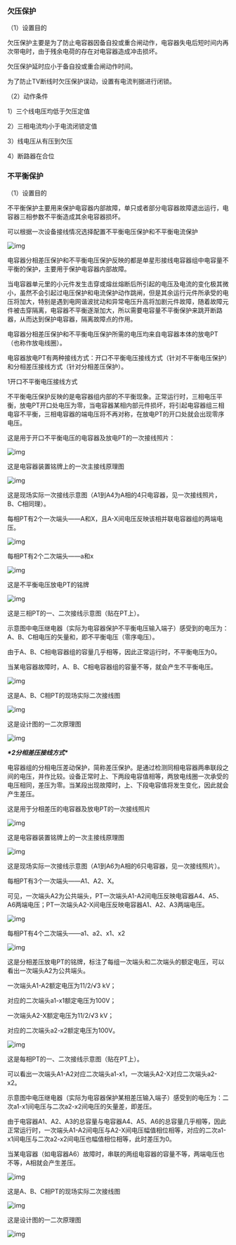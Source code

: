 ### **欠压保护**

（1）设置目的

欠压保护主要是为了防止电容器因备自投或重合闸动作，电容器失电后短时间内再次带电时，由于残余电荷的存在对电容器造成冲击损坏。

欠压保护延时应小于备自投或重合闸动作时间。

为了防止TV断线时欠压保护误动，设置有电流判据进行闭锁。

（2）动作条件

1）三个线电压均低于欠压定值

2）三相电流均小于电流闭锁定值

3）线电压从有压到欠压

4）断路器在合位

### **不平衡保护**

（1）设置目的

不平衡保护主要用来保护电容器内部故障，单只或者部分电容器故障退出运行，电容器三相参数不平衡造成其余电容器损坏。

可以根据一次设备接线情况选择配置不平衡电压保护和不平衡电流保护

 

![img](file:///C:\Users\15492\AppData\Local\Temp\ksohtml3412\wps104.jpg) 

电容器分相差压保护和不平衡电压保护反映的都是单星形接线电容器组中电容量不平衡的保护，主要用于保护电容器内部故障。

当电容器单元里的小元件发生击穿或熔丝熔断后所引起的电压及电流的变化极其微小，虽然不会引起过电压保护和电流保护动作跳闸，但是其余运行元件所承受的电压将加大，特别是遇到电网谐波扰动和异常电压升高将加剧元件故障，随着故障元件被击穿隔离，电容器不平衡逐渐加大，所以需要电容量不平衡保护来跳开断路器，从而达到保护电容器，隔离故障点的作用。

电容器分相差压保护和不平衡电压保护所需的电压均来自电容器本体的放电PT（也称作放电线圈）。

电容器放电PT有两种接线方式：开口不平衡电压接线方式（针对不平衡电压保护）和分相差压接线方式（针对分相差压保护）。

1开口不平衡电压接线方式

不平衡电压保护反映的是电容器组内部的不平衡现象。正常运行时，三相电压平衡，放电PT开口处电压为零，当电容器某相内部元件损坏，将引起电容器组三相电容不平衡，三相电容器的端电压将不再对称，在放电PT的开口处就会出现零序电压。

这是用于开口不平衡电压的电容器及放电PT的一次接线照片：

![img](file:///C:\Users\15492\AppData\Local\Temp\ksohtml3412\wps105.png) 

这是电容器装置铭牌上的一次主接线原理图

![img](file:///C:\Users\15492\AppData\Local\Temp\ksohtml3412\wps106.png) 

这是现场实际一次接线示意图（A1到A4为A相的4只电容器，见一次接线照片，B、C相同理）。

每相PT有2个一次端头——A和X，且A-X间电压反映该相并联电容器组的两端电压。

![img](file:///C:\Users\15492\AppData\Local\Temp\ksohtml3412\wps107.png) 

每相PT有2个二次端头——a和x

![img](file:///C:\Users\15492\AppData\Local\Temp\ksohtml3412\wps108.png) 

 

这是不平衡电压放电PT的铭牌

![img](file:///C:\Users\15492\AppData\Local\Temp\ksohtml3412\wps109.png) 

这是三相PT的一、二次接线示意图（贴在PT上）。

示意图中电压继电器（实际为电容器保护不平衡电压输入端子）感受到的电压为：A、B、C相电压的矢量和，即不平衡电压（零序电压）。

由于A、B、C相电容器组的容量几乎相等，因此正常运行时，不平衡电压为0。

当某电容器故障时，A、B、C相电容器组的容量不等，就会产生不平衡电压。

![img](file:///C:\Users\15492\AppData\Local\Temp\ksohtml3412\wps110.png) 

这是A、B、C相PT的现场实际二次接线图

![img](file:///C:\Users\15492\AppData\Local\Temp\ksohtml3412\wps111.png) 

这是设计图的一二次原理图

![img](file:///C:\Users\15492\AppData\Local\Temp\ksohtml3412\wps112.png) 

***\*2分相差压接线方式\****

电容器组的分相电压差动保护，简称差压保护。是通过检测同相电容器两串联段之间的电压，并作比较。设备正常时上、下两段电容值相等，两放电线圈一次承受的电压相同，差压为零。当某段出现故障时，上、下段电容值将发生变化，因此就会产生差压。

这是用于分相差压的电容器及放电PT的一次接线照片

![img](file:///C:\Users\15492\AppData\Local\Temp\ksohtml3412\wps113.png) 

这是电容器装置铭牌上的一次主接线原理图

![img](file:///C:\Users\15492\AppData\Local\Temp\ksohtml3412\wps114.png) 

这是现场实际一次接线示意图（A1到A6为A相的6只电容器，见一次接线照片）。

每相PT有3个一次端头——A1、A2、X。

可见，一次端头A2为公共端头，PT一次端头A1-A2间电压反映电容器A4、A5、A6两端电压；PT一次端头A2-X间电压反映电容器A1、A2、A3两端电压。

![img](file:///C:\Users\15492\AppData\Local\Temp\ksohtml3412\wps115.png) 

 

每相PT有4个二次端头——a1、a2、x1、x2

![img](file:///C:\Users\15492\AppData\Local\Temp\ksohtml3412\wps116.png) 

这是分相差压放电PT的铭牌，标注了每组一次端头和二次端头的额定电压，可以看出一次端头A2为公共端头。

一次端头A1-A2额定电压为11/2/√3 kV；

对应的二次端头a1-x1额定电压为100V；

一次端头A2-X额定电压为11/2/√3 kV；

对应的二次端头a2-x2额定电压为100V。

![img](file:///C:\Users\15492\AppData\Local\Temp\ksohtml3412\wps117.png) 

这是每相PT的一、二次接线示意图（贴在PT上）。

可以看出一次端头A1-A2对应二次端头a1-x1，一次端头A2-X对应二次端头a2-x2。

示意图中电压继电器（实际为电容器保护某相差压输入端子）感受到的电压为：二次a1-x1间电压与二次a2-x2间电压的矢量差，即差压。

由于电容器A1、A2、A3的总容量与电容器A4、A5、A6的总容量几乎相等，因此正常运行时，一次端头A1-A2间电压与A2-X间电压幅值相位相等，对应的二次a1-x1间电压与二次a2-x2间电压也幅值相位相等，此时差压为0。

当某电容器（如电容器A6）故障时，串联的两组电容器的容量不等，两端电压也不等，A相就会产生差压。

![img](file:///C:\Users\15492\AppData\Local\Temp\ksohtml3412\wps118.png) 

这是A、B、C相PT的现场实际二次接线图

![img](file:///C:\Users\15492\AppData\Local\Temp\ksohtml3412\wps119.png) 

 

这是设计图的一二次原理图

![img](file:///C:\Users\15492\AppData\Local\Temp\ksohtml3412\wps120.png) 